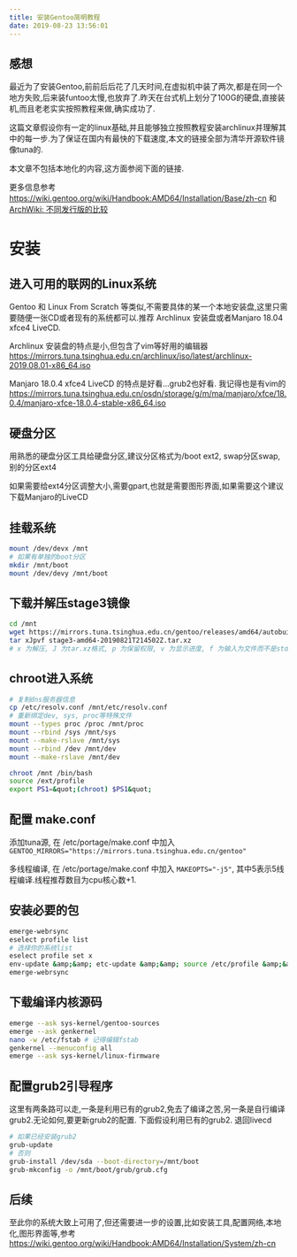```yaml
---
title: 安装Gentoo简明教程
date: 2019-08-23 13:56:01
---
```

## 感想
最近为了安装Gentoo,前前后后花了几天时间,在虚拟机中装了两次,都是在同一个地方失败,后来装funtoo太慢,也放弃了.昨天在台式机上划分了100G的硬盘,直接装机,而且老老实实按照教程来做,确实成功了.

这篇文章假设你有一定的linux基础,并且能够独立按照教程安装archlinux并理解其中的每一步.为了保证在国内有最快的下载速度,本文的链接全部为清华开源软件镜像tuna的.

本文章不包括本地化的内容,这方面参阅下面的链接.

更多信息参考 https://wiki.gentoo.org/wiki/Handbook:AMD64/Installation/Base/zh-cn 和 [ArchWiki: 不同发行版的比较](https://wiki.archlinux.org/index.php/Arch_compared_to_other_distributions_(%E7%AE%80%E4%BD%93%E4%B8%AD%E6%96%87) "ArchWiki: 不同发行版的比较")
# 安装
## 进入可用的联网的Linux系统
Gentoo 和 Linux From Scratch  等类似,不需要具体的某一个本地安装盘,这里只需要随便一张CD或者现有的系统都可以.推荐 Archlinux 安装盘或者Manjaro 18.04 xfce4 LiveCD.

Archlinux 安装盘的特点是小,但包含了vim等好用的编辑器
https://mirrors.tuna.tsinghua.edu.cn/archlinux/iso/latest/archlinux-2019.08.01-x86_64.iso

Manjaro 18.0.4 xfce4 LiveCD 的特点是好看...grub2也好看. 我记得也是有vim的
https://mirrors.tuna.tsinghua.edu.cn/osdn/storage/g/m/ma/manjaro/xfce/18.0.4/manjaro-xfce-18.0.4-stable-x86_64.iso

## 硬盘分区
用熟悉的硬盘分区工具给硬盘分区,建议分区格式为/boot ext2, swap分区swap, 别的分区ext4

如果需要给ext4分区调整大小,需要gpart,也就是需要图形界面,如果需要这个建议下载Manjaro的LiveCD

## 挂载系统
```bash
mount /dev/devx /mnt
# 如果有单独的boot分区
mkdir /mnt/boot
mount /dev/devy /mnt/boot
```

## 下载并解压stage3镜像
```bash
cd /mnt
wget https://mirrors.tuna.tsinghua.edu.cn/gentoo/releases/amd64/autobuilds/current-stage3-amd64/stage3-amd64-20190821T214502Z.tar.xz
tar xJpvf stage3-amd64-20190821T214502Z.tar.xz
# x 为解压, J 为tar.xz格式, p 为保留权限, v 为显示进度, f 为输入为文件而不是stdin
```

## chroot进入系统

```bash
# 复制dns服务器信息
cp /etc/resolv.conf /mnt/etc/resolv.conf
# 重新绑定dev, sys, proc等特殊文件
mount --types proc /proc /mnt/proc
mount --rbind /sys /mnt/sys
mount --make-rslave /mnt/sys
mount --rbind /dev /mnt/dev
mount --make-rslave /mnt/dev

chroot /mnt /bin/bash
source /ext/profile
export PS1=&quot;(chroot) $PS1&quot;
```
## 配置 make.conf
添加tuna源, 在 /etc/portage/make.conf 中加入`GENTOO_MIRRORS="https://mirrors.tuna.tsinghua.edu.cn/gentoo"`

多线程编译, 在 /etc/portage/make.conf 中加入
`MAKEOPTS="-j5"`, 其中5表示5线程编译.线程推荐数目为cpu核心数+1.

## 安装必要的包

```bash
emerge-webrsync
eselect profile list
# 选择你的系统list
eselect profile set x
env-update &amp;&amp; etc-update &amp;&amp; source /etc/profile &amp;&amp; export PS1=&quot;(chroot) $PS1&quot;
emerge-webrsync
```
## 下载编译内核源码
```bash
emerge --ask sys-kernel/gentoo-sources
emerge --ask genkernel
nano -w /etc/fstab # 记得编辑fstab
genkernel --menuconfig all
emerge --ask sys-kernel/linux-firmware
```
## 配置grub2引导程序
这里有两条路可以走,一条是利用已有的grub2,免去了编译之苦,另一条是自行编译grub2.无论如何,要更新grub2的配置. 下面假设利用已有的grub2. 退回livecd
```bash
# 如果已经安装grub2
grub-update
# 否则 
grub-install /dev/sda --boot-directory=/mnt/boot
grub-mkconfig -o /mnt/boot/grub/grub.cfg
```
## 后续
至此你的系统大致上可用了,但还需要进一步的设置,比如安装工具,配置网络,本地化,图形界面等,参考
https://wiki.gentoo.org/wiki/Handbook:AMD64/Installation/System/zh-cn

